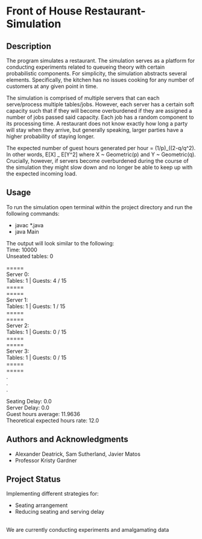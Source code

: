 # Front of House Restaurant-Simulation

## Description

The program simulates a restaurant. The simulation serves as a platform for conducting experiments related to queueing theory with certain probabilistic components. For simplicity, the simulation abstracts several elements. Specifically, the kitchen has no issues cooking for any number of customers at any given point in time.<br>

The simulation is comprised of multiple servers that can each serve/process multiple tables/jobs. However, each server has a certain soft capacity such that if they will become overburdened if they are assigned a number of jobs passed said capacity. Each job has a random component to its processing time. A restaurant does not know exactly how long a party will stay when they arrive, but generally speaking, larger parties have a higher probability of staying longer.<br>

The expected number of guest hours generated per hour = (1/p)_((2-q/q^2). In other words, E[X] _ E[Y^2] where X ~ Geometric(p) and Y ~ Geometric(q).
Crucially, however, if servers become overburdened during the course of the simulation they might slow down and no longer be able
to keep up with the expected incoming load.

## Usage

To run the simulation open terminal within the project directory and run the following commands:

- javac \*.java
- java Main

The output will look similar to the following: <br>
Time: 10000 <br>
Unseated tables: 0 <br>

===== <br>
Server 0: <br>
Tables: 1 | Guests: 4 / 15 <br>
===== <br>
===== <br>
Server 1: <br>
Tables: 1 | Guests: 1 / 15 <br>
===== <br>===== <br>
Server 2: <br>
Tables: 1 | Guests: 0 / 15 <br>
===== <br>===== <br>
Server 3: <br>
Tables: 1 | Guests: 0 / 15 <br>
===== <br>===== <br>
.<br>
.<br>
.<br>

Seating Delay: 0.0 <br>
Server Delay: 0.0 <br>
Guest hours average: 11.9636 <br>
Theoretical expected hours rate: 12.0 <br>

## Authors and Acknowledgments

- Alexander Deatrick, Sam Sutherland, Javier Matos
- Professor Kristy Gardner

## Project Status

Implementing different strategies for:
<br>

- Seating arrangement
- Reducing seating and serving delay

<br>
We are currently conducting experiments and amalgamating data
